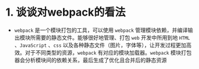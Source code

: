 # 1. 谈谈对webpack的看法

- `webpack` 是一个模块打包的工具，可以使用 `webpack` 管理模块依赖，并编译输出模块所需要的静态文件。能够很好地管理、打包 `web` 开发中所用到地 `HTML ` 、`JavaScript` 、`css` 以及各种静态文件（图片，字体等），让开发过程更加高效。对于不同类型的资源，`webpack` 有对应的模块加载器。`webpack` 模块打包器会分析模块间的依赖关系，最后生成了优化且合并后的静态资源

